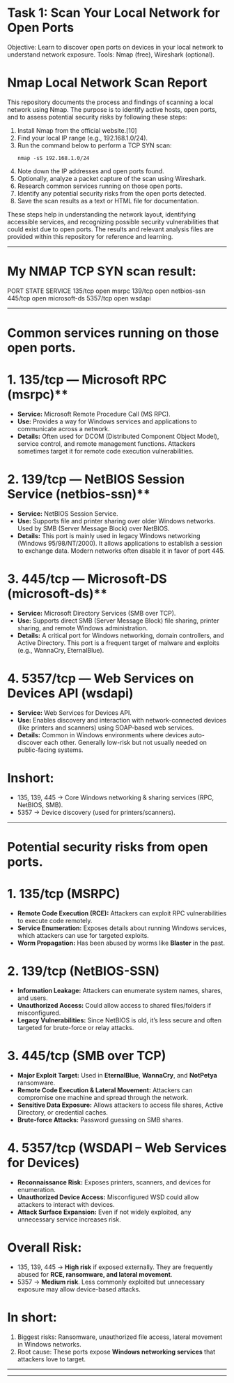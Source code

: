 # Task 1: Scan Your Local Network for Open Ports

Objective: Learn to discover open ports on devices in your local network to understand network exposure. 
Tools:  Nmap (free), Wireshark (optional).

# Nmap Local Network Scan Report

This repository documents the process and findings of scanning a local network using Nmap. The purpose is to identify active hosts, open ports, and to assess potential security risks by following these steps:

1. Install Nmap from the official website.[10]
2. Find your local IP range (e.g., 192.168.1.0/24).
3. Run the command below to perform a TCP SYN scan:
   ```
   nmap -sS 192.168.1.0/24
   ```
4. Note down the IP addresses and open ports found.
5. Optionally, analyze a packet capture of the scan using Wireshark.
6. Research common services running on those open ports.
7. Identify any potential security risks from the open ports detected.
8. Save the scan results as a text or HTML file for documentation.

These steps help in understanding the network layout, identifying accessible services, and recognizing possible security vulnerabilities that could exist due to open ports. The results and relevant analysis files are provided within this repository for reference and learning.

-----

# My NMAP TCP SYN scan result:
PORT     STATE SERVICE
135/tcp  open  msrpc
139/tcp  open  netbios-ssn
445/tcp  open  microsoft-ds
5357/tcp open  wsdapi

---

# Common services running on those open ports.

# 1. 135/tcp — Microsoft RPC (msrpc)**
* **Service:** Microsoft Remote Procedure Call (MS RPC).
* **Use:** Provides a way for Windows services and applications to communicate across a network.
* **Details:** Often used for DCOM (Distributed Component Object Model), service control, and remote management functions. Attackers sometimes target it for remote code execution vulnerabilities.

# 2. 139/tcp — NetBIOS Session Service (netbios-ssn)**
* **Service:** NetBIOS Session Service.
* **Use:** Supports file and printer sharing over older Windows networks. Used by SMB (Server Message Block) over NetBIOS.
* **Details:** This port is mainly used in legacy Windows networking (Windows 95/98/NT/2000). It allows applications to establish a session to exchange data. Modern networks often disable it in favor of port 445.

# 3. 445/tcp — Microsoft-DS (microsoft-ds)**
* **Service:** Microsoft Directory Services (SMB over TCP).
* **Use:** Supports direct SMB (Server Message Block) file sharing, printer sharing, and remote Windows administration.
* **Details:** A critical port for Windows networking, domain controllers, and Active Directory. This port is a frequent target of malware and exploits (e.g., WannaCry, EternalBlue).

# 4. 5357/tcp — Web Services on Devices API (wsdapi)
* **Service:** Web Services for Devices API.
* **Use:** Enables discovery and interaction with network-connected devices (like printers and scanners) using SOAP-based web services.
* **Details:** Common in Windows environments where devices auto-discover each other. Generally low-risk but not usually needed on public-facing systems.

# Inshort:
* 135, 139, 445 → Core Windows networking & sharing services (RPC, NetBIOS, SMB).
* 5357 → Device discovery (used for printers/scanners).

-----

# Potential security risks from open ports.

# 1. 135/tcp (MSRPC)
* **Remote Code Execution (RCE):** Attackers can exploit RPC vulnerabilities to execute code remotely.
* **Service Enumeration:** Exposes details about running Windows services, which attackers can use for targeted exploits.
* **Worm Propagation:** Has been abused by worms like **Blaster** in the past.

# 2. 139/tcp (NetBIOS-SSN)
* **Information Leakage:** Attackers can enumerate system names, shares, and users.
* **Unauthorized Access:** Could allow access to shared files/folders if misconfigured.
* **Legacy Vulnerabilities:** Since NetBIOS is old, it’s less secure and often targeted for brute-force or relay attacks.

# 3. 445/tcp (SMB over TCP)
* **Major Exploit Target:** Used in **EternalBlue**, **WannaCry**, and **NotPetya** ransomware.
* **Remote Code Execution & Lateral Movement:** Attackers can compromise one machine and spread through the network.
* **Sensitive Data Exposure:** Allows attackers to access file shares, Active Directory, or credential caches.
* **Brute-force Attacks:** Password guessing on SMB shares.

# 4. 5357/tcp (WSDAPI – Web Services for Devices)
* **Reconnaissance Risk:** Exposes printers, scanners, and devices for enumeration.
* **Unauthorized Device Access:** Misconfigured WSD could allow attackers to interact with devices.
* **Attack Surface Expansion:** Even if not widely exploited, any unnecessary service increases risk.

# Overall Risk:
* 135, 139, 445 → **High risk** if exposed externally. They are frequently abused for **RCE, ransomware, and lateral movement**.
* 5357 → **Medium risk**. Less commonly exploited but unnecessary exposure may allow device-based attacks.

# In short:
1. Biggest risks: Ransomware, unauthorized file access, lateral movement in Windows networks.
2. Root cause: These ports expose **Windows networking services** that attackers love to target.

---

***
